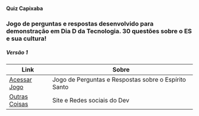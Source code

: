 #### Quiz Capixaba
### Jogo de perguntas e respostas desenvolvido para demonstração em Dia D da Tecnologia. 30 questões sobre o ES e sua cultura!
##### Versão 1

| Link  | Sobre |
| ------------------- | ------------------- |
|  [Acessar Jogo](https://juniorcriste.github.io/QuizCapixaba/) |  Jogo de Perguntas e Respostas sobre o Espírito Santo| 
|  [Outras Coisas](https://informaticode.com.br) | Site e Redes sociais do Dev | 

